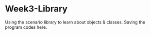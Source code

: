 # Week3-Library
Using the scenario library to learn about objects &amp; classes. Saving the program codes here.
